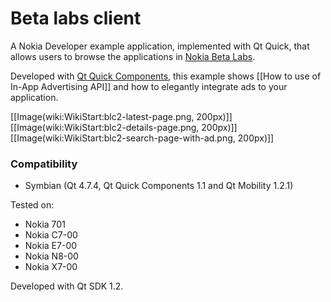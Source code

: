 Beta labs client
================

A Nokia Developer example application, implemented with Qt Quick, that allows users to browse the applications in [Nokia Beta Labs](http://betalabs.nokia.com/).

Developed with [Qt Quick Components](http://doc.qt.nokia.com/qt-components-symbian-1.1/index.html), this example shows [[How to use of In-App Advertising API]] and how to elegantly integrate ads to your application. 

[[Image(wiki:WikiStart:blc2-latest-page.png, 200px)]]
[[Image(wiki:WikiStart:blc2-details-page.png, 200px)]]
[[Image(wiki:WikiStart:blc2-search-page-with-ad.png, 200px)]]

### Compatibility 

* Symbian (Qt 4.7.4, Qt Quick Components 1.1 and Qt Mobility 1.2.1)

Tested on:
* Nokia 701
* Nokia C7-00
* Nokia E7-00
* Nokia N8-00
* Nokia X7-00

Developed with Qt SDK 1.2.
